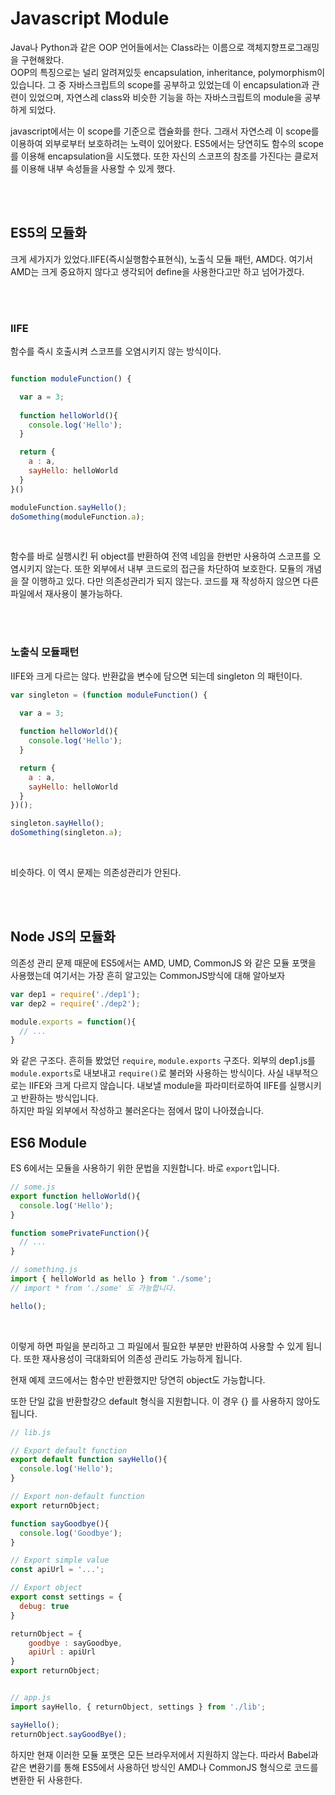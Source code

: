 # Javascript Module

Java나 Python과 같은 OOP 언어들에서는 Class라는 이름으로 객체지향프로그래밍을 구현해왔다.
<br/>
OOP의 특징으로는 널리 알려져있듯 encapsulation, inheritance, polymorphism이 있습니다. 그 중 자바스크립트의  scope를 공부하고 있었는데 이 encapsulation과 관련이 있었으며, 자연스레 class와 비슷한 기능을 하는 자바스크립트의 module을 공부하게 되었다.
<br/>

javascript에서는 이 scope를 기준으로 캡슐화를 한다. 그래서 자연스레 이 scope를 이용하여 외부로부터 보호하려는 노력이 있어왔다. ES5에서는 당연히도 함수의 scope를 이용해 encapsulation을 시도했다. 또한 자신의 스코프의 참조를 가진다는 클로저를 이용해 내부 속성들을 사용할 수 있게 했다.

<br/>
<br/>

## ES5의 모듈화

크게 세가지가 있었다.IIFE(즉시실행함수표현식), 노출식 모듈 패턴, AMD다. 여기서 AMD는 크게 중요하지 않다고 생각되어 define을 사용한다고만 하고 넘어가겠다.

<br/>
<br/>

### IIFE

함수를 즉시 호출시켜 스코프를 오염시키지 않는 방식이다.

```javascript

function moduleFunction() {

  var a = 3;
  
  function helloWorld(){
    console.log('Hello');
  }

  return {
    a : a,
    sayHello: helloWorld
  }
}()

moduleFunction.sayHello();
doSomething(moduleFunction.a);

```

<br/>

함수를 바로 실행시킨 뒤 object를 반환하여 전역 네임을 한번만 사용하여 스코프를 오염시키지 않는다. 또한 외부에서 내부 코드로의 접근을 차단하여 보호한다. 모듈의 개념을 잘 이행하고 있다. 다만 의존성관리가 되지 않는다. 코드를 재 작성하지 않으면 다른 파일에서 재사용이 불가능하다.

<br/>
<br/>

### 노출식 모듈패턴

IIFE와 크게 다르는 않다. 반환값을 변수에 담으면 되는데 singleton 의 패턴이다.

```javascript
var singleton = (function moduleFunction() {

  var a = 3;
  
  function helloWorld(){
    console.log('Hello');
  }

  return {
    a : a,
    sayHello: helloWorld
  }
})();

singleton.sayHello();
doSomething(singleton.a);
```

<br/>

비슷하다. 이 역시 문제는 의존성관리가 안된다.

<br/>
<br/>

## Node JS의 모듈화

의존성 관리 문제 때문에 ES5에서는 AMD, UMD, CommonJS 와 같은 모듈 포맷을 사용했는데 여기서는 가장 흔히 알고있는 CommonJS방식에 대해 알아보자

```javascript
var dep1 = require('./dep1');  
var dep2 = require('./dep2');

module.exports = function(){  
  // ...
}
```

와 같은 구조다. 흔히들 봤었던 `require`,  `module.exports` 구조다. 외부의 dep1.js를 `module.exports`로 내보내고 `require()`로 불러와 사용하는 방식이다. 사실 내부적으로는 IIFE와 크게 다르지 않습니다. 내보낼 module을 파라미터로하여 IIFE를 실행시키고 반환하는 방식입니다.
<br/>
하지만 파일 외부에서 작성하고 불러온다는 점에서 많이 나아졌습니다.

## ES6 Module

ES 6에서는 모듈을 사용하기 위한 문법을 지원합니다. 바로 `export`입니다.

```javascript
// some.js
export function helloWorld(){  
  console.log('Hello');
}

function somePrivateFunction(){  
  // ...
}

// something.js
import { helloWorld as hello } from './some';
// import * from './some' 도 가능합니다.

hello();  
```

<br/>

이렇게 하면 파일을 분리하고 그 파일에서 필요한 부분만 반환하여 사용할 수 있게 됩니다. 또한 재사용성이 극대화되어 의존성 관리도 가능하게 됩니다.
<br/>

현재 예제 코드에서는 함수만 반환했지만 당연히 object도 가능합니다.
<br/>

또한 단일 값을 반환할걍으 default 형식을 지원합니다. 이 경우 {} 를 사용하지 않아도 됩니다.
<br/>

```javascript
// lib.js

// Export default function
export default function sayHello(){  
  console.log('Hello');
}

// Export non-default function
export returnObject;

function sayGoodbye(){  
  console.log('Goodbye');
}

// Export simple value
const apiUrl = '...';

// Export object
export const settings = {  
  debug: true
}

returnObject = {
    goodbye : sayGoodbye,
    apiUrl : apiUrl
}
export returnObject;


// app.js
import sayHello, { returnObject, settings } from './lib';

sayHello();  
returnObject.sayGoodBye();
```

하지만 현재 이러한 모듈 포맷은 모든 브라우저에서 지원하지 않는다. 따라서 Babel과 같은 변환기를 통해 ES5에서 사용하던 방식인 AMD나 CommonJS 형식으로 코드를 변환한 뒤 사용한다.